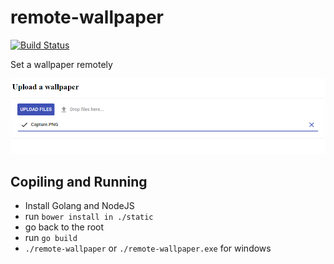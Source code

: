 # remote-wallpaper

[![Build Status](https://travis-ci.org/divanvisagie/remote-wallpaper.svg?branch=master)](https://travis-ci.org/divanvisagie/remote-wallpaper)

Set a wallpaper remotely 


![Screenshot](./docs/screenshot.png)


## Copiling and Running

 * Install Golang and NodeJS
 * run `bower install in ./static`
 * go back to the root
 * run `go build`
 * `./remote-wallpaper` or `./remote-wallpaper.exe` for windows